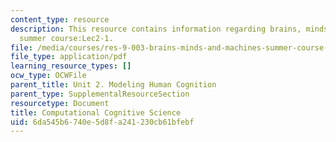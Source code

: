 ```yaml
---
content_type: resource
description: This resource contains information regarding brains, minds and machines
  summer course:Lec2-1.
file: /media/courses/res-9-003-brains-minds-and-machines-summer-course-summer-2015/6da545b6740e5d8fa241230cb61bfebf_MITRES_9_003SUM15_Lec2-1.pdf
file_type: application/pdf
learning_resource_types: []
ocw_type: OCWFile
parent_title: Unit 2. Modeling Human Cognition
parent_type: SupplementalResourceSection
resourcetype: Document
title: Computational Cognitive Science
uid: 6da545b6-740e-5d8f-a241-230cb61bfebf
---
```

